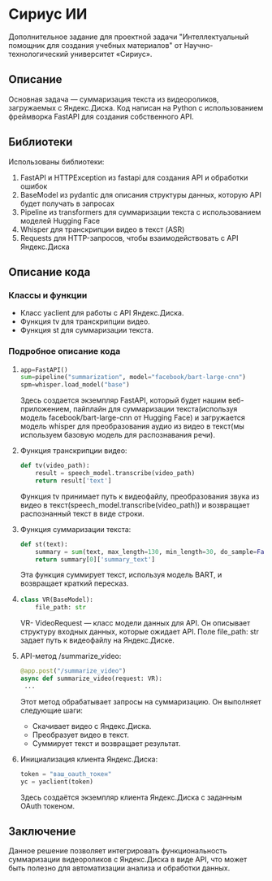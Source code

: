 # Сириус ИИ
Дополнительное задание для проектной задачи "Интеллектуальный помощник для создания учебных материалов" от Научно-технологический университет «Сириус».
## Описание
Основная задача — суммаризация текста из видеороликов, загружаемых с Яндекс.Диска. Код написан на Python с использованием фреймворка FastAPI для создания собственного API.
## Библиотеки
Использованы библиотеки:
1. FastAPI и HTTPException из fastapi для создания API и обработки ошибок
2. BaseModel из pydantic для описания структуры данных, которую API будет получать в запросах
3. Pipeline из transformers для суммаризации текста с использованием моделей Hugging Face
4. Whisper для транскрипции видео в текст (ASR)
5. Requests для HTTP-запросов, чтобы взаимодействовать с API Яндекс.Диска
## Описание кода
### Классы и функции
- Класс yaclient для работы с API Яндекс.Диска.
- Функция tv для транскрипции видео.
- Функция st для суммаризации текста.
### Подробное описание кода
1. ```py
   app=FastAPI()
   sum=pipeline("summarization", model="facebook/bart-large-cnn")
   spm=whisper.load_model("base")
   ```
   Здесь создается экземпляр FastAPI, который будет нашим веб-приложением, пайплайн для суммаризации текста(используя модель facebook/bart-large-cnn от Hugging Face) и загружается модель whisper для преобразования аудио 
   из видео в текст(мы используем базовую модель для распознавания речи).
2. Функция транскрипции видео:
   ```py
   def tv(video_path):
       result = speech_model.transcribe(video_path)
       return result['text']
   ```
   Функция tv принимает путь к видеофайлу, преобразования звука из видео в текст(speech_model.transcribe(video_path)) и возвращает распознанный текст в виде строки.

3. Функция суммаризации текста:
   ```py
   def st(text):
       summary = sum(text, max_length=130, min_length=30, do_sample=False)
       return summary[0]['summary_text']
   ```
   Эта функция суммирует текст, используя модель BART, и возвращает краткий пересказ.
4. ```py
   class VR(BaseModel):
       file_path: str
   ```
   VR- VideoRequest — класс модели данных для API.
   Он описывает структуру входных данных, которые ожидает API. Поле file_path: str задает путь к видеофайлу на Яндекс.Диске.
6. API-метод /summarize_video:
   ```py
   @app.post("/summarize_video")
   async def summarize_video(request: VR):
    ...
   ```
   Этот метод обрабатывает запросы на суммаризацию. Он выполняет следующие шаги:
   - Скачивает видео с Яндекс.Диска.
   - Преобразует видео в текст.
   - Суммирует текст и возвращает результат.
6. Инициализация клиента Яндекс.Диска:
   ```py
   token = "ваш_oauth_токен"
   yc = yaclient(token)
   ```
   Здесь создаётся экземпляр клиента Яндекс.Диска с заданным OAuth токеном.
## Заключение
Данное решение позволяет интегрировать функциональность суммаризации видеороликов с Яндекс.Диска в виде API, что может быть полезно для автоматизации анализа и обработки данных.
